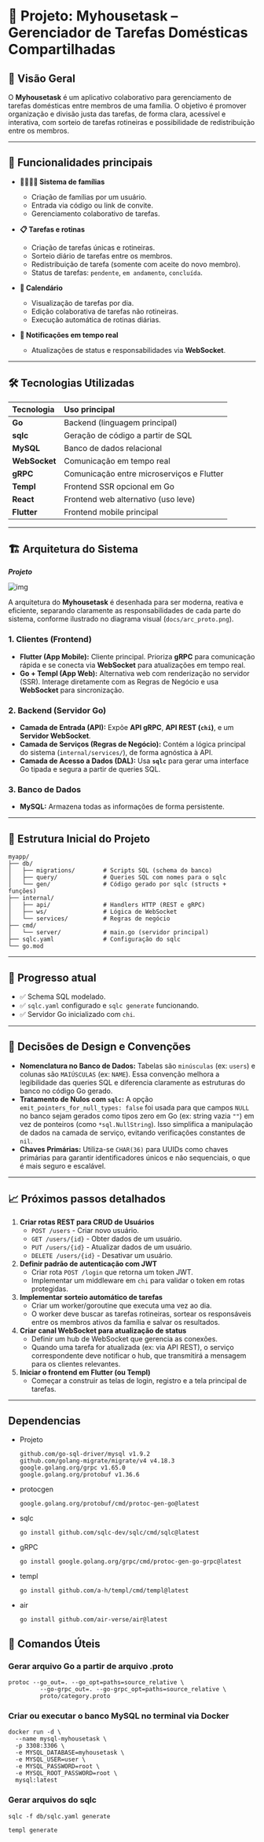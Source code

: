 # 🧹 Projeto: Myhousetask – Gerenciador de Tarefas Domésticas Compartilhadas

## 📘 Visão Geral

O **Myhousetask** é um aplicativo colaborativo para gerenciamento de tarefas domésticas entre membros de uma família. O objetivo é promover organização e divisão justa das tarefas, de forma clara, acessível e interativa, com sorteio de tarefas rotineiras e possibilidade de redistribuição entre os membros.

---

## 🧾 Funcionalidades principais

* **👨‍👩‍👧‍👦 Sistema de famílias**
    * Criação de famílias por um usuário.
    * Entrada via código ou link de convite.
    * Gerenciamento colaborativo de tarefas.

* **📋 Tarefas e rotinas**
    * Criação de tarefas únicas e rotineiras.
    * Sorteio diário de tarefas entre os membros.
    * Redistribuição de tarefa (somente com aceite do novo membro).
    * Status de tarefas: `pendente`, `em andamento`, `concluída`.

* **📅 Calendário**
    * Visualização de tarefas por dia.
    * Edição colaborativa de tarefas não rotineiras.
    * Execução automática de rotinas diárias.

* **🔔 Notificações em tempo real**
    * Atualizações de status e responsabilidades via **WebSocket**.

---

## 🛠️ Tecnologias Utilizadas

| Tecnologia  | Uso principal                              |
| :---------- | :----------------------------------------- |
| **Go** | Backend (linguagem principal)              |
| **sqlc** | Geração de código a partir de SQL          |
| **MySQL** | Banco de dados relacional                  |
| **WebSocket** | Comunicação em tempo real                  |
| **gRPC** | Comunicação entre microserviços e Flutter  |
| **Templ** | Frontend SSR opcional em Go                |
| **React** | Frontend web alternativo (uso leve)        |
| **Flutter** | Frontend mobile principal                  |

---

## 🏗️ Arquitetura do Sistema

***Projeto***

![img](/docs/arc_proto.png)

A arquitetura do **Myhousetask** é desenhada para ser moderna, reativa e eficiente, separando claramente as responsabilidades de cada parte do sistema, conforme ilustrado no diagrama visual (`docs/arc_proto.png`).

### 1. Clientes (Frontend)

* **Flutter (App Mobile):** Cliente principal. Prioriza **gRPC** para comunicação rápida e se conecta via **WebSocket** para atualizações em tempo real.
* **Go + Templ (App Web):** Alternativa web com renderização no servidor (SSR). Interage diretamente com as Regras de Negócio e usa **WebSocket** para sincronização.

### 2. Backend (Servidor Go)

* **Camada de Entrada (API):** Expõe **API gRPC**, **API REST (`chi`)**, e um **Servidor WebSocket**.
* **Camada de Serviços (Regras de Negócio):** Contém a lógica principal do sistema (`internal/services/`), de forma agnóstica à API.
* **Camada de Acesso a Dados (DAL):** Usa **`sqlc`** para gerar uma interface Go tipada e segura a partir de queries SQL.

### 3. Banco de Dados

* **MySQL:** Armazena todas as informações de forma persistente.

---

## 📂 Estrutura Inicial do Projeto

```
myapp/
├── db/
│   ├── migrations/        # Scripts SQL (schema do banco)
│   ├── query/             # Queries SQL com nomes para o sqlc
│   └── gen/               # Código gerado por sqlc (structs + funções)
├── internal/
│   ├── api/               # Handlers HTTP (REST e gRPC)
│   ├── ws/                # Lógica de WebSocket
│   └── services/          # Regras de negócio
├── cmd/
│   └── server/            # main.go (servidor principal)
├── sqlc.yaml              # Configuração do sqlc
└── go.mod
```

---

## 📜 Progresso atual

* ✅ Schema SQL modelado.
* ✅ `sqlc.yaml` configurado e `sqlc generate` funcionando.
* ✅ Servidor Go inicializado com `chi`.

---

## 🧠 Decisões de Design e Convenções

* **Nomenclatura no Banco de Dados:** Tabelas são `minúsculas` (ex: `users`) e colunas são `MAIÚSCULAS` (ex: `NAME`). Essa convenção melhora a legibilidade das queries SQL e diferencia claramente as estruturas do banco no código Go gerado.
* **Tratamento de Nulos com `sqlc`:** A opção `emit_pointers_for_null_types: false` foi usada para que campos `NULL` no banco sejam gerados como tipos zero em Go (ex: string vazia `""`) em vez de ponteiros (como `*sql.NullString`). Isso simplifica a manipulação de dados na camada de serviço, evitando verificações constantes de `nil`.
* **Chaves Primárias:** Utiliza-se `CHAR(36)` para UUIDs como chaves primárias para garantir identificadores únicos e não sequenciais, o que é mais seguro e escalável.

---

## 📈 Próximos passos detalhados

1.  **Criar rotas REST para CRUD de Usuários**
    * `POST /users` - Criar novo usuário.
    * `GET /users/{id}` - Obter dados de um usuário.
    * `PUT /users/{id}` - Atualizar dados de um usuário.
    * `DELETE /users/{id}` - Desativar um usuário.
2.  **Definir padrão de autenticação com JWT**
    * Criar rota `POST /login` que retorna um token JWT.
    * Implementar um middleware em `chi` para validar o token em rotas protegidas.
3.  **Implementar sorteio automático de tarefas**
    * Criar um worker/goroutine que executa uma vez ao dia.
    * O worker deve buscar as tarefas rotineiras, sortear os responsáveis entre os membros ativos da família e salvar os resultados.
4.  **Criar canal WebSocket para atualização de status**
    * Definir um hub de WebSocket que gerencia as conexões.
    * Quando uma tarefa for atualizada (ex: via API REST), o serviço correspondente deve notificar o hub, que transmitirá a mensagem para os clientes relevantes.
5.  **Iniciar o frontend em Flutter (ou Templ)**
    * Começar a construir as telas de login, registro e a tela principal de tarefas.

---

## Dependencias

- Projeto
  
  ```
  github.com/go-sql-driver/mysql v1.9.2
  github.com/golang-migrate/migrate/v4 v4.18.3
  google.golang.org/grpc v1.65.0
  google.golang.org/protobuf v1.36.6
  ```

- protocgen

  ```
  google.golang.org/protobuf/cmd/protoc-gen-go@latest
  ```

- sqlc

  ```
  go install github.com/sqlc-dev/sqlc/cmd/sqlc@latest
  ```

- gRPC

  ```
  go install google.golang.org/grpc/cmd/protoc-gen-go-grpc@latest
  ```

- templ
  ```
  go install github.com/a-h/templ/cmd/templ@latest
  ```
- air
  ```
  go install github.com/air-verse/air@latest
  ```


## 🚀 Comandos Úteis

### Gerar arquivo Go a partir de arquivo .proto

```shell
protoc --go_out=. --go_opt=paths=source_relative \
         --go-grpc_out=. --go-grpc_opt=paths=source_relative \
         proto/category.proto
```

### Criar ou executar o banco MySQL no terminal via Docker

```shell
docker run -d \
  --name mysql-myhousetask \
  -p 3308:3306 \
  -e MYSQL_DATABASE=myhousetask \
  -e MYSQL_USER=user \
  -e MYSQL_PASSWORD=root \
  -e MYSQL_ROOT_PASSWORD=root \
  mysql:latest
```

### Gerar arquivos do sqlc
```
sqlc -f db/sqlc.yaml generate
```



```
templ generate
```